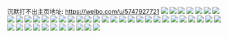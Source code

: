 沉默打不出主页地址: https://weibo.com/u/5747927721 
![](https://wx4.sinaimg.cn/mw2000/006gZIzDly1h8yz58h6yzj32c03407wh.jpg) 
![](https://wx4.sinaimg.cn/mw2000/006gZIzDly1h8y3ue4q1bj30u012mgw3.jpg) 
![](https://wx4.sinaimg.cn/mw2000/006gZIzDly1h8wrm027npj32c02c0b29.jpg) 
![](https://wx4.sinaimg.cn/mw2000/006gZIzDly1h8wrjjdjh3j32c02c04qr.jpg) 
![](https://wx4.sinaimg.cn/mw2000/006gZIzDly1h8wrjh0kz2j30vc0vcn6y.jpg) 
![](https://wx4.sinaimg.cn/mw2000/006gZIzDly1h8wrthki4rj30vc0vcn7b.jpg) 
![](https://wx4.sinaimg.cn/mw2000/006gZIzDly1h7e3x1xlp0j31zk2ngwhg.jpg) 
![](https://wx4.sinaimg.cn/mw2000/006gZIzDly1h7e4cllxvwj315s0vcgoi.jpg) 
![](https://wx4.sinaimg.cn/mw2000/006gZIzDly1h6vsbyxuxbj33402c0hdv.jpg) 
![](https://wx4.sinaimg.cn/mw2000/006gZIzDly1h6vsc0dt8ij30vc15s4bz.jpg) 
![](https://wx4.sinaimg.cn/mw2000/006gZIzDly1h6vsc37335j32c02c0qk1.jpg) 
![](https://wx4.sinaimg.cn/mw2000/006gZIzDly1h6vsc5go97j33402c0nph.jpg) 
![](https://wx4.sinaimg.cn/mw2000/006gZIzDly1h6vsbzvenuj30ro10wtm0.jpg) 
![](https://wx4.sinaimg.cn/mw2000/006gZIzDly1h6vsc3tt27j31kj1kjkjl.jpg) 
![](https://wx4.sinaimg.cn/mw2000/006gZIzDly1h6vsc1cbclj32c03421ky.jpg) 
![](https://wx4.sinaimg.cn/mw2000/006gZIzDly1h6vsd8ppjxj32c02c0kjl.jpg) 
![](https://wx4.sinaimg.cn/mw2000/006gZIzDly1h6azmlf2r9j30vc0vcdlp.jpg) 
![](https://wx4.sinaimg.cn/mw2000/006gZIzDly1h6aztdefpdj30hm0hm0ug.jpg) 
![](https://wx4.sinaimg.cn/mw2000/006gZIzDly1h6azl3m1ktj30vc15sgpk.jpg) 
![](https://wx4.sinaimg.cn/mw2000/006gZIzDly1h8wuf1zanuj30vc15stkx.jpg) 
![](https://wx4.sinaimg.cn/mw2000/006gZIzDly1h6azmmnyq8j30vc15s0v5.jpg) 
![](https://wx4.sinaimg.cn/mw2000/006gZIzDly1h61wegpr3lj31ho1zktf6.jpg) 
![](https://wx4.sinaimg.cn/mw2000/006gZIzDly1h60o70v0zzj32x326ohdu.jpg) 
![](https://wx4.sinaimg.cn/mw2000/006gZIzDly1h5ump27zskj30sd14dn7l.jpg) 
![](https://wx4.sinaimg.cn/mw2000/006gZIzDly1h59vbl7f8lj31sc1sce81.jpg) 
![](https://wx4.sinaimg.cn/mw2000/006gZIzDly1h59vbhl4tdj31lg1lgh8s.jpg) 
![](https://wx4.sinaimg.cn/mw2000/006gZIzDly1h59vegwzdxj30vc15samx.jpg) 
![](https://wx4.sinaimg.cn/mw2000/006gZIzDly1h56n3s0zx6j31ho1zk4qr.jpg) 
![](https://wx4.sinaimg.cn/mw2000/006gZIzDly1h56n3prxmcj30mu0jkwi2.jpg) 
![](https://wx4.sinaimg.cn/mw2000/006gZIzDly1h56n3tp5pcj30vc15s1kx.jpg) 
![](https://wx4.sinaimg.cn/mw2000/006gZIzDly1h56n3w9bejj32c02c0qv8.jpg) 
![](https://wx4.sinaimg.cn/mw2000/006gZIzDly1h56n3phqxdj30vc0vctva.jpg) 
![](https://wx4.sinaimg.cn/mw2000/006gZIzDly1h4zqsvgwhzj30vc15snbd.jpg) 
![](https://wx4.sinaimg.cn/mw2000/006gZIzDly1h4zqswsnhmj32a02bxe81.jpg) 
![](https://wx4.sinaimg.cn/mw2000/006gZIzDly1h4zqt02on4j30rv115amw.jpg) 
![](https://wx4.sinaimg.cn/mw2000/006gZIzDly1h4v6ekx6rsj30vc15s48x.jpg) 
![](https://wx4.sinaimg.cn/mw2000/006gZIzDly1h4i91gy3fsj30qf15s7d9.jpg) 
![](https://wx4.sinaimg.cn/mw2000/006gZIzDly1h4i91gpy58j30sd15s7fy.jpg) 
![](https://wx4.sinaimg.cn/mw2000/006gZIzDly1h4i92g2d3hj30vc15s49i.jpg) 
![](https://wx4.sinaimg.cn/mw2000/006gZIzDly1h4i93ptpwsj32c02c0qv5.jpg) 
![](https://wx4.sinaimg.cn/mw2000/006gZIzDly1h4fvij0wwyj31bd1r6b29.jpg) 
![](https://wx4.sinaimg.cn/mw2000/006gZIzDly1h4fvihx04dj31ho1zkx6p.jpg) 
![](https://wx4.sinaimg.cn/mw2000/006gZIzDly1h4fvikj1twj30vc15stqq.jpg) 
